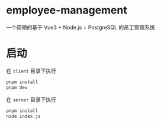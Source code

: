 # employee-management

一个简陋的基于 Vue3 + Node.js + PostgreSQL 的员工管理系统

# 启动

在 `client` 目录下执行

```bash
pnpm install
pnpm dev
```

在 `server` 目录下执行

```bash
pnpm install
node index.js
```